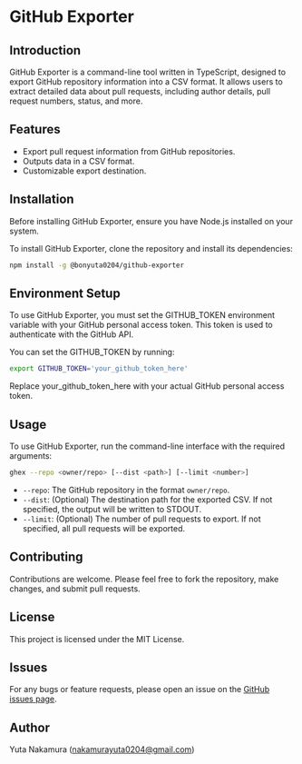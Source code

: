 # GitHub Exporter

## Introduction
GitHub Exporter is a command-line tool written in TypeScript, designed to export GitHub repository information into a CSV format. It allows users to extract detailed data about pull requests, including author details, pull request numbers, status, and more.

## Features
- Export pull request information from GitHub repositories.
- Outputs data in a CSV format.
- Customizable export destination.

## Installation
Before installing GitHub Exporter, ensure you have Node.js installed on your system.

To install GitHub Exporter, clone the repository and install its dependencies:

```bash
npm install -g @bonyuta0204/github-exporter
```

## Environment Setup

To use GitHub Exporter, you must set the GITHUB_TOKEN environment variable with your GitHub personal access token. This token is used to authenticate with the GitHub API.

You can set the GITHUB_TOKEN by running:
```sh
export GITHUB_TOKEN='your_github_token_here'
```
Replace your_github_token_here with your actual GitHub personal access token.


## Usage
To use GitHub Exporter, run the command-line interface with the required arguments:

```bash
ghex --repo <owner/repo> [--dist <path>] [--limit <number>]
```

- `--repo`: The GitHub repository in the format `owner/repo`.
- `--dist`: (Optional) The destination path for the exported CSV. If not specified, the output will be written to STDOUT.
- `--limit`: (Optional) The number of pull requests to export. If not specified, all pull requests will be exported.


## Contributing
Contributions are welcome. Please feel free to fork the repository, make changes, and submit pull requests.

## License
This project is licensed under the MIT License.

## Issues
For any bugs or feature requests, please open an issue on the [GitHub issues page](https://github.com/bonyuta0204/github-exporter/issues).

## Author
Yuta Nakamura (nakamurayuta0204@gmail.com)

